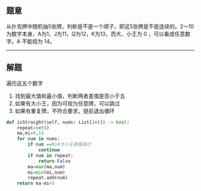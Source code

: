 ## 题意

从扑克牌中随机抽5张牌，判断是不是一个顺子，即这5张牌是不是连续的。2～10为数字本身，A为1，J为11，Q为12，K为13，而大、小王为 0 ，可以看成任意数字。A 不能视为 14。

---
## 解题

遍历这五个数字
1. 找到最大值和最小值，判断两者差值是否小于五
2. 如果有大小王，因为可视为任意牌，可以跳过
3. 如果有重复牌，不符合要求，提前退出循环

```python
def isStraight(self, nums: List[int]) -> bool:
	repeat=set()
	ma,mi=0,14
	for num in nums:
		if num ==0:#大小王直接跳过
			continue
		if num in repeat:
			return False
		ma=max(ma,num)
		mi=min(mi,num)
		repeat.add(num)
	return ma-mi<5
```
